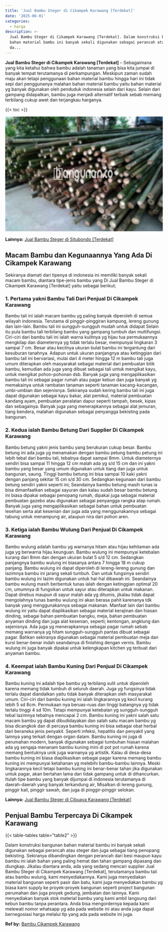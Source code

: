 ```yaml
---
title: 'Jual Bambu Steger di Cikampek Karawang [Terdekat]'
date: '2025-06-01'
categories:
  - harga
description: >-
  Jual Bambu Steger di Cikampek Karawang [Terdekat]. Dalam konstruksi bangunan
  bahan material bambu ini banyak sekali digunakan sebagai perancah atau steger
  da...
---
```


**Jual Bambu Steger di Cikampek Karawang \[Terdekat\]** – Sebagaimana yang kita ketahui bahwa bambu adalah tanaman yang bisa kita jumpai di banyak tempat terutamanya di perkampungan. Meskipun zaman sudah maju akan tetapi penggunaan bahan material bambu hingga hari ini tidak sepi dari penggunanya malahan bahan material bambu yaitu bahan material yg banyak digunakan oleh penduduk indonesia selain dari kayu. Selain dari gampang didapatkan, bambu juga menjadi alternatif terbaik sebab memang terbilang cukup awet dan terjangkau harganya.

{{< toc >}}

![Jual Bambu Steger di Cikampek Karawang [Terdekat]](/images/jual-bambu-tali-20.png)

**Lainnya:** [Jual Bambu Steger di Situbondo \[Terdekat\]](https://bambu.bangunan.co/jual-bambu-steger-di-situbondo-terdekat/)

## Macam Bambu dan Kegunaannya Yang Ada Di Cikampek Karawang

Sekiranya diamati dari tipenya di indonesia ini memiliki banyak sekali macam bambu, diantara tipe-jenis bambu yang Di Jual Bambu Steger di Cikampek Karawang \[Terdekat\] yaitu sebagai berikut;

### 1\. Pertama yakni Bambu Tali Dari Penjual Di Cikampek Karawang

Bambu tali ini ialah macam bambu yg paling banyak diperoleh di semua wilayah indonesia. Terutama di pinggir-pinggiran kampung, lereng gunung dan lain-lain. Bambu tali ini sungguh-sungguh mudah untuk didapat Selain itu pula bambu tali terbilang bambu yang gampang tumbuh dan multifungsi. Ciri-ciri dari bambu tali ini ialah warna kulitnya yg hijau tua permukaannya mengkilap dan diameternya yg tidak terlalu besar, mempunyai lingkaran 3 sampai 7 cm. Besar atau kecilnya ukuran bulat bambu ini tergantung dari kesuburan tanahnya. Adapun untuk ukuran panjangnya atau ketinggian dari bambu tali ini bervariasi, mulai dari 4 meter hingga 12 m bambu tali juga umum diterapkan oleh masyarakat sebagai material dari pembuatan bilik bambu, kemudian ada juga yang dibuat sebagai tali untuk mengikat kayu, untuk mengikat pohon-pohonan dsb. Banyak juga yang mengaplikasikan bambu tali ini sebagai pagar rumah atau pagar kebun dan juga banyak yg memakainya untuk rambatan tanaman seperti tanaman kacang-kacangan, umbi-umbian dan sejenisnya. Sekiranya sudah kering bambu tali ini juga dapat digunakan sebagai kayu bakar, alat pemikul, material pembuatan kandang ayam, pembuatan peralatan dapur seperti tampah, besek, kipas dan sebagainya. Banyak juga yang menerapkannya sebagai alat jemuran, tiang bendera, malahan digunakan sebagai penyangga bekisting pada bangunan.

### 2\. Kedua ialah Bambu Betung Dari Supplier Di Cikampek Karawang

Bambu betung yakni jenis bambu yang berukuran cukup besar. Bambu betung ini ada juga yg menamakan dengan bambu petung bambu petung ini lebih tebal dari bambu tali, tebalnya dapat sampai 8mm. Untuk diameternya sendiri bisa sampai 11 hingga 12 cm malah ada yg s/d 15 cm dan ini yakni bambu yang besar yang umum digunakan untuk tiang dan juga untuk bangunan, saung. Tinggi bambu betung ini bisa sampai 10 kaki yakni dengan panjang sekitar 15 cm s/d 30 cm. Sedangkan kegunaan dari bambu betung sendiri yakni seperti ini; Seandainya bambu betung masih tunas ia bisa dimanfaatkan sebagai sayuran dan kalau sudah besar bambu betung ini biasa dipakai sebagai penopang rumah, dipakai juga sebagai material pembuatan gazebo atau digunakan sebagai penyangga rangka atap rumah. Banyak juga yang mengaplikasikan sebagai bahan untuk pembuatan lesehan serta alat kesenian dan juga ada yang menggunakannya sebagai tabung untuk menampung air, ataupun nira dari pohon aren.

### 3\. Ketiga ialah Bambu Wulung Dari Penjual Di Cikampek Karawang

Bambu wulung adalah bambu yg warnanya hitam atau hijau kehitaman ada juga yg berwarna hijau keunguan. Bambu wulung ini mempunyai ketebalan kurang dari 8mm dan dengan ukuran bulat 5 s/d 12 cm. Sedangkan panjangnya bambu wulung ini biasanya antara 7 hingga 18 m cukup panjang. Bambu wulung ini dapat diperoleh di lereng-lereng gunung dan lazimnya bambu ini jarang sekali tumbuh. Dan untuk fungsinya sendiri bambu wulung ini lazim digunakan untuk hal-hal dibawah ini. Seandainya bambu wulung masih berbentuk tunas ialah dengan ketinggian optimal 20 cm, umumnya di fungsikan untuk sayur atau diterapkan untuk makanan. Dapat direbus maupun di sayur malah ada yg ditumis, jikalau tidak dapat mengolahnya tunas bambu wulung ini akan berasa pahit karenanya tdk banyak yang menggunakannya sebagai makanan. Manfaat lain dari bambu wulung ini yaitu dapat diaplikasikan sebagai material kerajinan dan hiasan dinding, sebagai bahan pembuatan bangku, meja, bahan pembuatan anyaman dinding dan juga alat kesenian, seperti; kentongan, angklung dan sejenisnya. Ada juga yg menerapkannya sebagai pagar rumah sebab memang warnanya yg hitam sungguh-sungguh pantas dibuat sebagai pagar. Bahkan sekiranya digunakan sebagai material pembuatan meja dan kursi benar-benar indah seandainya di finishing dengan vernis. Bambu wulung ini juga banyak dipakai untuk kelengkapan kitchen yg terbuat dari anyaman bambu.

### 4\. Keempat ialah Bambu Kuning Dari Penjual Di Cikampek Karawang

Bambu kuning ini adalah tipe bambu yg terbilang sulit untuk diperoleh karena memang tidak tumbuh di seluruh daerah. Juga yg fungsinya tidak terlalu dapat diandalkan yaitu tidak banyak diterapkan oleh masyarakat umum. Ciri-ciri dari bambu kuning ini ialah lingkarannya yg kecil kurang lebih 5 sd 8cm. Permukaan nya beruas-ruas dan tinggi batangnya yg tidak terlalu tinggi 4 sd 10m. Tetapi mempunyai ketebalan yg sungguh-sungguh tebal lazimnya tebalnya mencapai 2 cm. Bambu kuning ini yakni salah satu macam bambu yg dapat dibudidayakan dan salah satu macam bambu yg bisa dicangkok dan di percaya bambu kuning ini bisa sebagai obat herbal dari beraneka jenis penyakit. Seperti infeksi, hepatitis dan penyakit yang lainnya yang terkait dengan organ dalam. Bambu kuning ini juga di perumahan modern, banyak digunakan sebagai tumbuhan hiasan malahan ada yg sengaja menanam bambu kuning mini di pot pot rumah karena memang bentuknya unik juga warnanya yg artistik. Kalau di desa-desa bambu kuning ini biasa diaplikasikan sebagai pagar karena memang bambu kuning ini mempunyai ketahanan yg melebihi bambu-bambu lainnya. Meski lingkarannya kecil tetapi bambu kuning ini benar-benar tahan jika digunakan untuk pagar, akan bertahan lama dan tidak gampang untuk di dihancurkan. Itulah tipe bambu yang banyak dijumpai di indonesia terutamanya di daerah-daerah yang banyak terkandung air, Misalkan di lereng gunung, pinggir kali, pinggir sawah, dan juga di pinggir-pinggir selokan.

**Lainnya:** [Jual Bambu Steger di Cibuaya Karawang \[Terdekat\]](https://bambu.bangunan.co/jual-bambu-steger-di-cibuaya-karawang-terdekat/)

## Penjual Bambu Terpercaya Di Cikampek Karawang

{{< table-tables table="table2" >}}

Dalam konstruksi bangunan bahan material bambu ini banyak sekali digunakan sebagai perancah atau steger dan juga sebagai tiang penopang bekisting. Sekiranya dibandingkan dengan perancah dari besi maupun kayu bambu ini ialah bahan yang paling hemat dan tahan gampang dipasang dan diungkap. Jikalau diantara anda, ada yang sedang mencari supplier Jual Bambu Steger di Cikampek Karawang \[Terdekat\], terutamanya bambu tali atau bambu wulung, kami menyediakannya. Kami juga menyediakan material bangunan seperti pasir dan batu, kami juga menyediakan bambu yg biasa kami supply ke proyek-proyek bangunan seperti project bangunan perumahan dan juga proyek gedung, jembatan dan lainnya. Kami menyediakan banyak stok material bambu yang kami ambil langsung dari kebun bambu tanpa perantara. Anda bisa mengordernya kepada kami melewati nomor whatsapp yg ada pada website ini atau anda juga dapat bernegosiasi harga melalui tlp yang ada pada website ini juga.

**Ref by:** [Bambu Cikampek Karawang](https://id.wikipedia.org/wiki/Bambu)
